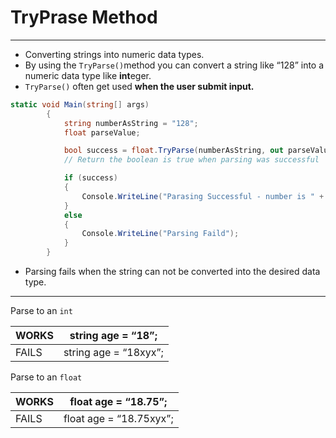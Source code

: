 # TryPrase Method

---

- Converting strings into numeric data types.
- By using the `TryParse()`method you can convert a string like “128” into a numeric data type like **int**eger.
- `TryParse()` often get used **when the user submit input.**

```csharp
static void Main(string[] args)
        {
            string numberAsString = "128";
            float parseValue;

            bool success = float.TryParse(numberAsString, out parseValue);
            // Return the boolean is true when parsing was successful

            if (success)
            {
                Console.WriteLine("Parasing Successful - number is " + parseValue);
            }
            else
            {
                Console.WriteLine("Parsing Faild");
            }
        }
```

- Parsing fails when the string can not be converted into the desired data type.

---

Parse to an `int`

| WORKS | string age = “18”; |
| --- | --- |
| FAILS | string age = “18xyx”; |

Parse to an `float`

| WORKS | float age = “18.75”; |
| --- | --- |
| FAILS | float age = “18.75xyx”; |